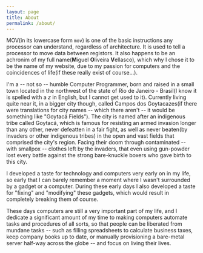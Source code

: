 ```yaml
---
layout: page
title: About
permalink: /about/
---
```


MOV(in its lowercase form `mov`) is one of the basic instructions any processor can understand, regardless of architecture. It is used to tell a processor to move data between registors. It also happens to be an achronim of my full name(**M**iguel **O**liveira **V**ellasco), which why I chose it to be the name of my website, due to my passion for computers and the coincidences of life(if these really exist of course...).

I'm a -- not so -- humble Computer Programmer, born and raised in a small town located in the northwest of the state of Rio de Janeiro - Brasil(I know it is spelled with a *z* in English, but I cannot get used to it). Currently living quite near it, in a bigger city though, called Campos dos Goytacazes(if there were translations for city names -- which there aren't -- it would be something like "Goytacá Fields"). The city is named after an indigenous tribe called Goytacá, which is famous for resisting an armed invasion longer than any other, never defeatten in a fair fight, as well as never beaten(by invaders or other indigenous tribes) in the open and vast fields that comprised the city's region. Facing their doom through contaminated -- with smallpox -- clothes left by the invaders, that even using gun-powder lost every battle against the strong bare-knuckle boxers who gave birth to this city.

I developed a taste for technology and computers very early on in my life, so early that I can barely remember a moment where I wasn't surrounded by a gadget or a computer. During these early days I also developed a taste for "fixing" and "modifying" these gadgets, which would result in completely breaking them of course.

These days computers are still a very important part of my life, and I dedicate a significant amount of my time to making computers automate tasks and procedures of all sorts, so that people can be liberated from mundane tasks -- such as filling spreadsheets to calculate business taxes, keep company books up to date, or manually provisioning a bare-metal server half-way across the globe -- and focus on living their lives.
